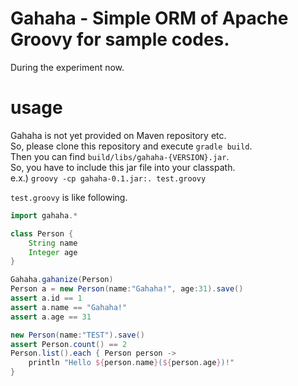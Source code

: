 # Gahaha - Simple ORM of Apache Groovy for sample codes.

During the experiment now.

# usage
Gahaha is not yet provided on Maven repository etc.  
So, please clone this repository and execute `gradle build`.  
Then you can find `build/libs/gahaha-{VERSION}.jar`.  
So, you have to include this jar file into your classpath.  
e.x.) `groovy -cp gahaha-0.1.jar:. test.groovy`  

`test.groovy` is like following.

```groovy
import gahaha.*

class Person {
    String name
    Integer age
}

Gahaha.gahanize(Person)
Person a = new Person(name:"Gahaha!", age:31).save()
assert a.id == 1
assert a.name == "Gahaha!"
assert a.age == 31

new Person(name:"TEST").save()
assert Person.count() == 2
Person.list().each { Person person ->
    println "Hello ${person.name}(${person.age})!"
}
```